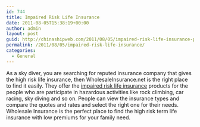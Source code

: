 ```yaml
---
id: 744
title: Impaired Risk Life Insurance
date: 2011-08-05T15:38:19+00:00
author: admin
layout: post
guid: http://chinashipweb.com/2011/08/05/impaired-risk-life-insurance-products/
permalink: /2011/08/05/impaired-risk-life-insurance/
categories:
  - General
---
```

As a sky diver, you are searching for reputed insurance company that gives the high risk life insurance, then WholesaleInsurance.net is the right place to find it easily. They offer the [impaired risk life insurance](http://www.wholesaleinsurance.net/offers/high-risk-insurance.asp) products for the people who are participate in hazardous activities like rock climbing, car racing, sky diving and so on. People can view the insurance types and compare the quotes and rates and select the right one for their needs. Wholesale Insurance is the perfect place to find the high risk term life insurance with low premiums for your family need.